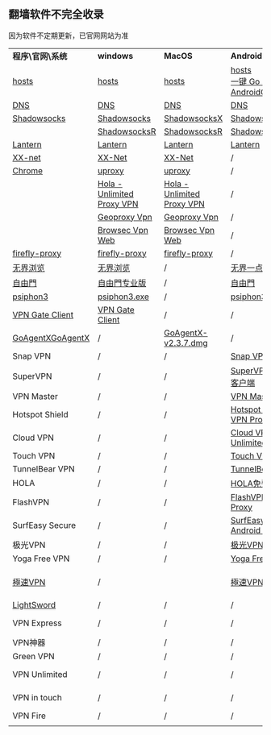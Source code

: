 ## 翻墙软件不完全收录
因为软件不定期更新，已官网网站为准

<table>
   <tr>
      <td><b>程序\官网\系统</b></td>
      <td><b>windows</b></td>
      <td><b>MacOS</b></td>
      <td><b>Android</b></td>
      <td><b>IOS</b></td>
   </tr>
   <tr>
      <td><a href="https://github.com/racaljk/hosts">hosts</a></td>
      <td><a href="https://github.com/racaljk/hosts">hosts</a></td>
      <td><a href="https://github.com/racaljk/hosts">hosts</a></td>
      <td><a href="https://github.com/racaljk/hosts">hosts</a><br>
      <a href="https://play.google.com/store/apps/details?id=com.lerist.ghosts
      ">一键 Go Hosts</a><br>
      <a href="https://github.com/HostsTools/Android">AndroidGoogleHost</a></td>
      <td><a href="https://github.com/racaljk/hosts">hosts</a></td>
   </tr>
   <tr>
      <td><a href="http://puredns.cn/">DNS</a></td>
      <td><a href="http://puredns.cn/">DNS</a></td>
      <td><a href="http://puredns.cn/">DNS</a></td>
      <td><a href="http://puredns.cn/">DNS</a></td>
	  <td><a href="http://puredns.cn/">DNS</a></td>
   </tr>
   <tr>
      <td><a href="https://shadowsocks.com/">Shadowsocks</a></td>
      <td><a href="https://shadowsocks.com/client.html"> Shadowsocks</a></td>
      <td><a href="https://shadowsocks.com/client.html"> ShadowsocksX</a></td>
      <td><a href="https://play.google.com/store/apps/details?id=com.github.shadowsocks">Shadowsocks </a></td>
      <td><a href="https://itunes.apple.com/cn/app/wingy-free-proxy-utility-for/id1148026741?mt=8">Wingy</a></td>
   </tr>
   <tr>
   	<td> </td>
   	<td><a href="https://github.com/breakwa11/shadowsocks-rss"> ShadowsocksR </a></td>
   	<td><a href="https://github.com/breakwa11/shadowsocks-rss"> ShadowsocksR </a></td>
   	<td><a href="https://github.com/breakwa11/shadowsocks-rss"> ShadowsocksR </a></td>
   	<td>/</td>
   </tr>
   <tr>
      <td><a href="https://getlantern.org/">Lantern</a></td>
      <td><a href="https://github.com/getlantern/lantern/releases/tag/latest">Lantern</a></td>
      <td><a href="https://github.com/getlantern/lantern/releases/tag/latest">Lantern</a></td>
      <td><a href="https://github.com/getlantern/lantern/releases/tag/latest">Lantern</a></td>
      <td>/</td>
   </tr>
   <tr>
   	  <td><a href="https://github.com/XX-net/XX-Net">XX-net</a></td>
   	  <td><a href="https://github.com/XX-net/XX-Net/blob/master/code/default/download.md">XX-Net</a></td>
   	  <td><a href="https://github.com/XX-net/XX-Net/blob/master/code/default/download.md">XX-Net</a></td>
   	  <td>/</td>
   	  <td>/</td>
   </tr>
   <tr>
   	  <td><a href="http://www.google.cn/intl/zh-CN/chrome/?">Chrome</a></td>
   	  <td><a href="https://www.uproxy.org/install">uproxy</a></td>
   	  <td><a href="https://www.uproxy.org/install">uproxy</a></td>
   	  <td>/</td>
   	  <td>/</td>
   </tr>
   <tr>
   	  <td> </td>
   	  <td><a href="https://chrome.google.com/webstore/detail/hola-unlimited-proxy-vpn/opalpjjboefohnelaemnhdhlceibbcgl">Hola - Unlimited Proxy VPN</a></td>
   	  <td><a href="https://chrome.google.com/webstore/detail/hola-unlimited-proxy-vpn/opalpjjboefohnelaemnhdhlceibbcgl">Hola - Unlimited Proxy VPN</a></td>
   	  <td>/</td>
   	  <td>/</td>
   </tr>
   <tr>
   	  <td> </td>
   	  <td><a href="https://chrome.google.com/webstore/detail/geoproxy-vpn/bohjiepdaibaajbeedilfpdniijmmccf">Geoproxy Vpn</a></td>
   	  <td><a href="https://chrome.google.com/webstore/detail/geoproxy-vpn/bohjiepdaibaajbeedilfpdniijmmccf">Geoproxy Vpn</a></td>
   	  <td>/</td>
   	  <td>/</td>
   </tr>
      <tr>
   	  <td> </td>
   	  <td><a href="https://chrome.google.com/webstore/detail/browsec-vpn-web/eoeecjmgnmpnljngnagabdpmahamaaoh">Browsec Vpn Web</a></td>
   	  <td><a href="https://chrome.google.com/webstore/detail/browsec-vpn-web/eoeecjmgnmpnljngnagabdpmahamaaoh">Browsec Vpn Web</a></td>
   	  <td>/</td>
   	  <td>/</td>
   </tr>
   <tr>
      <td><a href="https://github.com/yinghuocho/firefly-proxy">firefly-proxy</a></td>
      <td><a href="https://github.com/yinghuocho/download/blob/master/firefly-proxy-win-latest.zip?raw=true">firefly-proxy</a></td>
      <td><a href="https://github.com/yinghuocho/download/blob/master/firefly-proxy-mac-latest.dmg?raw=true">firefly-proxy</a></td>
      <td>/</td>
      <td>/</td>
   </tr>
   <tr>
      <td><a href="http://www.wujieliulan.com/news.php">无界浏览</a></td>
      <td><a href="https://git.io/HNvvvQ">无界浏览</a></td>
      <td>/</td>
      <td><a href="https://git.io/2S1IBQ">无界一点通</a></td>
      <td>/</td>
   </tr>
   <tr>
      <td><a href="http://dongtaiwang.com/loc/phome.php?v=0">自由門</a></td>
      <td><a href="https://git.io/fgp">自由門专业版</a></td>
      <td>/</td>
      <td><a href="https://git.io/fgma">自由門</a></td>
      <td>/</td>
   </tr>
   <tr>
      <td><a href="https://psiphon3.com/zh/index.html">psiphon3</a></td>
      <td><a href="https://psiphon3.com/psiphon3.exe">psiphon3.exe</a></td>
      <td>/</td>
      <td><a href="https://psiphon3.com/PsiphonAndroid.apk">psiphon3.exe</a></td>
      <td>/</td>
   </tr>
   <tr>
      <td><a href="http://www.vpngate.net/cn/">VPN Gate Client</a></td>
      <td><a href="http://www.vpngate.net/cn/download.aspx">VPN Gate Client</a></td>
      <td>/</td>
      <td>/</td>
      <td>/</td>
   </tr>
   <tr>
      <td><a href="https://github.com/zenoven/">GoAgentXGoAgentX</a></td>
      <td>/</td>
      <td><a href="https://github.com/it-andy-hou/fq/blob/master/Mac/GoAgentX/GoAgentX-v2.3.7.dmg">GoAgentX-v2.3.7.dmg</a></td>
      <td>/</td>
      <td>/</td>
   </tr>
   <tr>
      <td>Snap VPN</td>
      <td>/</td>
      <td>/</td>
      <td><a href="https://play.google.com/store/apps/details?id=free.vpn.unblock.proxy.vpnpro">Snap VPN</a></td>
      <td>/</td>
   </tr>
   <tr>
      <td>SuperVPN </td>
      <td>/</td>
      <td>/</td>
      <td><a href="https://play.google.com/store/apps/details?id=com.jrzheng.supervpnfree">SuperVPN 免费VPN客户端</a></td>
      <td>/</td>
   </tr>
   <tr>
      <td>VPN Master</td>
      <td>/</td>
      <td>/</td>
      <td><a href="https://play.google.com/store/apps/details?id=free.vpn.unblock.proxy.vpnmaster">VPN Master</a></td>
      <td>/</td>
   </tr>
   <tr>
      <td>Hotspot Shield </td>
      <td>/</td>
      <td>/</td>
      <td><a href="https://play.google.com/store/apps/details?id=hotspotshield.android.vpn">Hotspot Shield Free VPN Proxy</td>
      <td>/</td>
   </tr>
   <tr>
      <td>Cloud VPN </td>
      <td>/</td>
      <td>/</td>
      <td><a href="https://play.google.com/store/apps/details?id=net.bypass.vpn">Cloud VPN (Free & Unlimited)</a></td>
      <td>/</td>
   </tr>
   <tr>
      <td>Touch VPN</td>
      <td>/</td>
      <td>/</td>
      <td><a href="https://play.google.com/store/apps/details?id=com.northghost.touchvpn">Touch VPN</a></td>
      <td>/</td>
   </tr>
   <tr>
      <td>TunnelBear VPN</td>
      <td>/</td>
      <td>/</td>
      <td><a href="https://play.google.com/store/apps/details?id=com.tunnelbear.android">TunnelBear VPN</a></td>
      <td>/</td>
   </tr>
   <tr>
      <td>HOLA</td>
      <td>/</td>
      <td>/</td>
      <td><a href="https://play.google.com/store/apps/details?id=org.hola">HOLA免费VPN</a></td>
      <td>/</td>
   </tr>
   <tr>
      <td>FlashVPN</td>
      <td>/</td>
      <td>/</td>
      <td><a href="https://play.google.com/store/apps/details?id=net.flashsoft.flashvpn.activity">FlashVPN Free VPN Proxy</a></td>
      <td>/</td>
   </tr>
   <tr>
      <td>SurfEasy Secure</td>
      <td>/</td>
      <td>/</td>
      <td><a href="https://play.google.com/store/apps/details?id=com.surfeasy">SurfEasy Secure Android VPN</a></td>
      <td>/</td>
   </tr>
   <tr>
      <td>极光VPN</td>
      <td>/</td>
      <td>/</td>
      <td><a href="https://play.google.com/store/apps/details?id=cn.jiguang.gp">极光VPN</a></td>
      <td>/</td>
   </tr>
   <tr>
      <td>Yoga Free VPN</td>
      <td>/</td>
      <td>/</td>
      <td><a href="https://play.google.com/store/apps/details?id=com.yogavpn">Yoga Free VPN</a></td>
      <td>/</td>
   </tr>
   <tr>
      <td><a href="http://www.hideme.io/">極速VPN</a></td>
      <td>/</td>
      <td><a href="https://itunes.apple.com/us/app/hideme-free-vpn-proxy-unlimited/id1084098222?ls=1&mt=12"></a></td>
      <td><a href="https://play.google.com/store/apps/details?id=io.hideme.android">極速VPN</a></td>
      <td><a href="https://itunes.apple.com/us/app/hideme-free-vpn-proxy-unlimited/id879905781?ls=1&mt=8">HideMe Free VPN Proxy</a></td>    
   </tr>
   <tr>
   	  <td><a href="https://github.com/UnsignedInt8/LightSword">LightSword</a></td>
   	  <td>/</td>
   	  <td>/</td>
   	  <td>/</td>
   	  <td><a href="https://github.com/UnsignedInt8/LightSword">LightSword</a></td>
   </tr>
   <tr>
      <td>VPN Express</td>
      <td>/</td>
      <td>/</td>
      <td>/</td>
      <td><a href="https://itunes.apple.com/cn/app/vpn-express-best-mobile-vpn/id375584677">VPN Express</a></td>

   </tr>
   <tr>
      <td>VPN神器</td>
      <td>/</td>
      <td>/</td>
      <td>/</td>
      <td><a href="https://itunes.apple.com/cn/app/vpn-shen-qi/id823288801">VPN神器</a></td>

   </tr>
   <tr>
      <td>Green VPN</td>
      <td>/</td>
      <td>/</td>
      <td>/</td>
      <td><a href="https://itunes.apple.com/cn/app/greenvpn-green-wang-luo-jia/id629880524">Green VPN</a></td>

   </tr>
   <tr>
      <td>VPN Unlimited</td>
      <td>/</td>
      <td>/</td>
      <td>/</td>
      <td><a href="https://itunes.apple.com/cn/app/vpn-unlimited-jia-mi-quan/id694633015?mt=8">VPN Unlimited</a></td>

   </tr>
   <tr>
      <td>VPN in touch</td>
      <td>/</td>
      <td>/</td>
      <td>/</td>
      <td><a href="https://itunes.apple.com/cn/app/vpn-in-touch-for-iphone-ipad/id464241430">VPN in touch</a></td>

   </tr>
   <tr>
      <td>VPN Fire</td>
      <td>/</td>
      <td>/</td>
      <td>/</td>
      <td><a href="https://itunes.apple.com/cn/app/vpn-fire-for-iphone-ipad-protect/id432531914">VPN Fire</a></td>

   </tr>
   <tr>
      <td></td>
   </tr>
</table>
